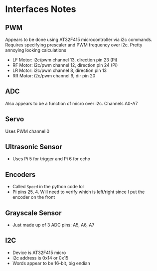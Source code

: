 # Interfaces Notes
## PWM
Appears to be done using AT32F415 microcontroller via i2c commands. Requires specifying prescaler and PWM frequency over i2c. Pretty annoying looking calculations
* LF Motor: i2c/pwm channel 13, direction pin 23 (Pi)
* RF Motor: i2c/pwm channel 12, direction pin 24 (Pi)
* LR Motor: i2c/pwm channel 8, direction pin 13
* RR Motor: i2c/pwm channel 9, dir pin 20

## ADC
Also appears to be a function of micro over i2c. Channels A0-A7

## Servo
Uses PWM channel 0

## Ultrasonic Sensor
* Uses Pi 5 for trigger and Pi 6 for echo

## Encoders
* Called `Speed` in the python code lol
* Pi pins 25, 4. Will need to verify which is left/right since I put the encoder on the front

## Grayscale Sensor
* Just made up of 3 ADC pins: A5, A6, A7

## I2C
* Device is AT32F415 micro
* i2c address is 0x14 or 0x15
* Words appear to be 16-bit, big endian
